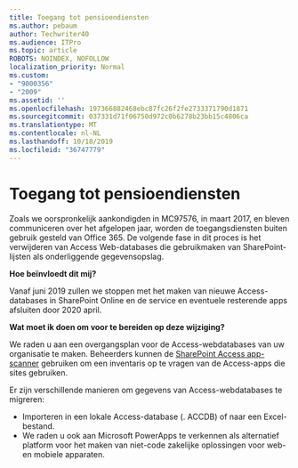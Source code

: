 ```yaml
---
title: Toegang tot pensioendiensten
ms.author: pebaum
author: Techwriter40
ms.audience: ITPro
ms.topic: article
ROBOTS: NOINDEX, NOFOLLOW
localization_priority: Normal
ms.custom:
- "9000356"
- "2009"
ms.assetid: ''
ms.openlocfilehash: 197366882468ebc87fc26f2fe2733371790d1871
ms.sourcegitcommit: 037331d71f06750d972c0b6278b23bb15c4806ca
ms.translationtype: MT
ms.contentlocale: nl-NL
ms.lasthandoff: 10/18/2019
ms.locfileid: "36747779"
---
```

# <a name="access-services-retirement"></a>Toegang tot pensioendiensten

Zoals we oorspronkelijk aankondigden in MC97576, in maart 2017, en bleven communiceren over het afgelopen jaar, worden de toegangsdiensten buiten gebruik gesteld van Office 365. De volgende fase in dit proces is het verwijderen van Access Web-databases die gebruikmaken van SharePoint-lijsten als onderliggende gegevensopslag.

**Hoe beïnvloedt dit mij?**

Vanaf juni 2019 zullen we stoppen met het maken van nieuwe Access-databases in SharePoint Online en de service en eventuele resterende apps afsluiten door 2020 april.

**Wat moet ik doen om voor te bereiden op deze wijziging?**

We raden u aan een overgangsplan voor de Access-webdatabases van uw organisatie te maken. Beheerders kunnen de [SharePoint Access app-scanner](https://github.com/SharePoint/PnP-Tools/tree/master/Solutions/SharePoint.AccessApp.Scanner) gebruiken om een inventaris op te vragen van de Access-apps die sites gebruiken.

Er zijn verschillende manieren om gegevens van Access-webdatabases te migreren:

- Importeren in een lokale Access-database (. ACCDB) of naar een Excel-bestand.
- We raden u ook aan Microsoft PowerApps te verkennen als alternatief platform voor het maken van niet-code zakelijke oplossingen voor web-en mobiele apparaten.
